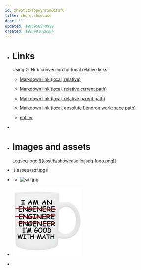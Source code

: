 ```yaml
---
id: xh95tl2xzopwyhr5m0ituf0
title: chore.showcase
desc: ''
updated: 1685958240999
created: 1685891826184
---
```


- # Links
  
  Using GitHub convention for local relative links:
 
    - [Markdown link (local, relative)](chore.showcase.markdown-link.md)
    - [Markdown link (local, relative current path)](./chore.showcase.markdown-link.md)
    - [Markdown link (local, relative parent path)](../notes/chore.showcase.markdown-link.md)
    - [Markdown link (local, absolute Dendron workspace path)](/chore.showcase.markdown-link.md)

  - [nother](test.a.md)
-
- # Images and assets
  
  Logseq logo ![[assets/showcase.logseq-logo.png]]
- ![[assets/sdf.jpg]]
- - ![sdf.jpg](../assets/sdf_1685898754770_0.jpg)
- ![sdf.jpg](assets/sdf_1685951313419_0.jpg)
-